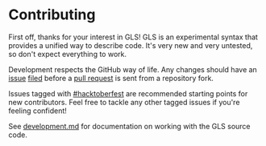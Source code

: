 # Contributing

First off, thanks for your interest in GLS!
GLS is an experimental syntax that provides a unified way to describe code.
It's very new and very untested, so don't expect everything to work.

Development respects the GitHub way of life.
Any changes should have an [issue](https://github.com/general-language-syntax/GLS/issues) [filed](https://github.com/general-language-syntax/GLS/issues/new) before a [pull request](https://github.com/general-language-syntax/GLS/pulls) is sent from a repository fork.

Issues tagged with [#hacktoberfest](https://github.com/general-language-syntax/GLS/labels/hacktoberfest) are recommended starting points for new contributors.
Feel free to tackle any other tagged issues if you're feeling confident!

See [development.md](https://github.com/general-language-syntax/GLS/blob/master/docs/development.md) for documentation on working with the GLS source code.
